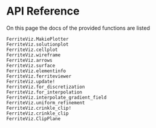 # API Reference

On this page the docs of the provided functions are listed

```@docs
FerriteViz.MakiePlotter
FerriteViz.solutionplot
FerriteViz.cellplot
FerriteViz.wireframe
FerriteViz.arrows
FerriteViz.surface
FerriteViz.elementinfo
FerriteViz.ferriteviewer
FerriteViz.update!
FerriteViz.for_discretization
FerriteViz.for_interpolation
FerriteViz.interpolate_gradient_field
FerriteViz.uniform_refinement
FerriteViz.crinkle_clip!
FerriteViz.crinkle_clip
FerriteViz.ClipPlane
```
